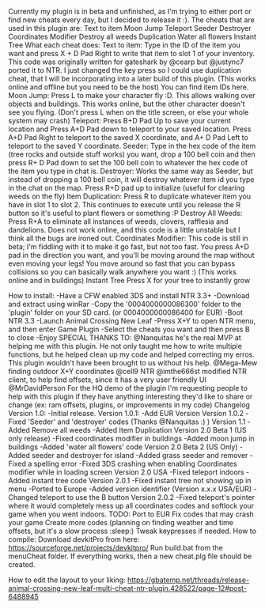 Currently my plugin is in beta and unfinished, as I'm trying to either port or find new cheats every day, but I decided to release it :).
The cheats that are used in this plugin are:
Text to item
Moon Jump
Teleport
Seeder
Destroyer
Coordinates Modifier
Destroy all weeds
Duplication
Water all flowers
Instant Tree
What each cheat does:
Text to item: Type in the ID of the item you want and press X + D Pad Right to write that item to slot 1 of your inventory. This code was originally written for gateshark by @cearp but @justync7 ported it to NTR. I just changed the key press so I could use duplication cheat, that I will be incorporating into a later build of this plugin. (This works online and offline but you need to be the host) You can find item IDs here.
Moon Jump: Press L to make your character fly :D. This allows walking over objects and buildings. This works online, but the other character doesn't see you flying. (Don't press L when on the title screen, or else your whole system may crash)
Teleport: Press B+D Pad Up to save your current location and Press A+D Pad down to teleport to your saved location. Press A+D Pad Right to teleport to the saved X coordinate, and A+ D Pad Left to teleport to the saved Y coordinate.
Seeder: Type in the hex code of the item (tree rocks and outside stuff works) you want, drop a 100 bell coin and then press R+ D Pad down to set the 100 bell coin to whatever the hex code of the item you type in chat is.
Destroyer: Works the same way as Seeder, but instead of dropping a 100 bell coin, it will destroy whatever item id you type in the chat on the map. Press R+D pad up to initialize (useful for clearing weeds on the fly)
Item Duplication:
Press R to duplicate whatever item you have in slot 1 to slot 2. This continues to execute until you release the R button so it's useful to plant flowers or something :P
Destroy All Weeds:
Press R+A to eliminate all instances of weeds, clovers, rafflesia and dandelions. Does not work online, and this code is a little unstable but I think all the bugs are ironed out.
Coordinates Modifier: This code is still in beta; I'm fiddling with it to make it go fast, but not too fast. You press A+D pad in the direction you want, and you'll be moving around the map without even moving your legs! You move around so fast that you can bypass collisions so you can basically walk anywhere you want :) (This works online and in buildings)
Instant Tree
Press X for your tree to instantly grow

How to install:
-Have a CFW enabled 3DS and install NTR 3.3+
-Download and extract using winRar
-Copy the '0004000000086300' folder to the 'plugin' folder on your SD card. (or 0004000000086400 for EUR)
-Boot NTR 3.3
-Launch Animal Crossing New Leaf
-Press X+Y to open NTR menu, and then enter Game Plugin
-Select the cheats you want and then press B to close
-Enjoy
SPECIAL THANKS TO:
@Nanquitas he's the real MVP at helping me with this plugin. He not only taught me how to write multiple functions, but he helped clean up my code and helped correcting my erros. This plugin wouldn't have been brought to us without his help.
@Mega-Mew finding outdoor X+Y coordinates
@cell9 NTR
@imthe666st modified NTR client, to help find offsets, since it has a very user friendly UI
@MrDavidPerson For the HQ demo of the plugin
I'm requesting people to help with this plugin if they have anything interesting they'd like to share or change (ex: ram offsets, plugins, or improvements in my code)
Changelog
Version 1.0:
-Initial release.
Version 1.0.1:
-Add EUR Version
Version 1.0.2
-Fixed 'Seeder' and 'destroyer' codes (Thanks @Nanquitas :) )
Version 1.1
-Added Remove all weeds
-Added Item Duplication
Version 2.0 Beta 1 (US only release)
-Fixed coordinates modifier in buildings
-Added moon jump in buildings
-Added 'water all flowers' code
Version 2.0 Beta 2 (US Only)
-Added seeder and destroyer for island
-Added grass seeder and remover
-Fixed a spelling error
-Fixed 3DS crashing when enabling Coordinates modifier while in loading screen
Version 2.0 USA
-Fixed teleport indoors
-Added instant tree code
Version 2.0.1
-Fixed instant tree not showing up in menu
-Ported to Europe
-Added version identifier (Version x.x.x USA/EUR)
-Changed teleport to use the B button
Version 2.0.2
-Fixed teleport's pointer where it would completely mess up all coordinates codes and softlock your game when you went indoors.
TODO:
Port to EUR
Fix codes that may crash your game
Create more codes (planning on finding weather and time offsets, but it's a slow process :sleep:)
Tweak keypresses if needed.
How to compile:
Download devkitPro from here: https://sourceforge.net/projects/devkitpro/
Run build.bat from the menuCheat folder. If everything works, then a new cheat.plg file should be created.

How to edit the layout to your liking:
https://gbatemp.net/threads/release-animal-crossing-new-leaf-multi-cheat-ntr-plugin.428522/page-12#post-6488945